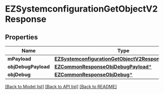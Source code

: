 # EZSystemconfigurationGetObjectV2Response

## Properties
Name | Type | Description | Notes
------------ | ------------- | ------------- | -------------
**mPayload** | [**EZSystemconfigurationGetObjectV2ResponseMPayload***](EZSystemconfigurationGetObjectV2ResponseMPayload.md) |  | 
**objDebugPayload** | [**EZCommonResponseObjDebugPayload***](EZCommonResponseObjDebugPayload.md) |  | [optional] 
**objDebug** | [**EZCommonResponseObjDebug***](EZCommonResponseObjDebug.md) |  | [optional] 

[[Back to Model list]](../README.md#documentation-for-models) [[Back to API list]](../README.md#documentation-for-api-endpoints) [[Back to README]](../README.md)


